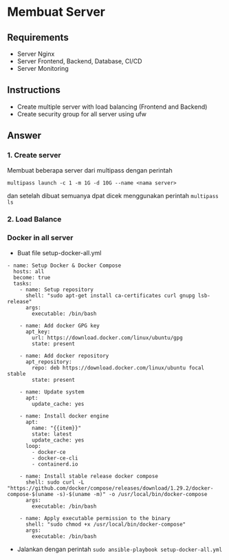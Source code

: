 # Membuat Server

## Requirements
- Server Nginx
- Server Frontend, Backend, Database, CI/CD
- Server Monitoring

## Instructions
- Create multiple server with load balancing (Frontend and Backend)
- Create security group for all server using ufw

## Answer
### 1. Create server
Membuat beberapa server dari multipass dengan perintah 
```
multipass launch -c 1 -m 1G -d 10G --name <nama server>
```
dan setelah dibuat semuanya dpat dicek menggunakan perintah `multipass ls`

### 2. Load Balance


### Docker in all server
- Buat file setup-docker-all.yml
```
- name: Setup Docker & Docker Compose
  hosts: all
  become: true
  tasks:
    - name: Setup repository
      shell: "sudo apt-get install ca-certificates curl gnupg lsb-release"
      args:
        executable: /bin/bash

    - name: Add docker GPG key
      apt_key:
        url: https://download.docker.com/linux/ubuntu/gpg
        state: present

    - name: Add docker repository
      apt_repository:
        repo: deb https://download.docker.com/linux/ubuntu focal stable
        state: present

    - name: Update system
      apt:
        update_cache: yes

    - name: Install docker engine
      apt:
        name: "{{item}}"
        state: latest
        update_cache: yes
      loop:
        - docker-ce
        - docker-ce-cli
        - containerd.io

    - name: Install stable release docker compose
      shell: sudo curl -L "https://github.com/docker/compose/releases/download/1.29.2/docker-compose-$(uname -s)-$(uname -m)" -o /usr/local/bin/docker-compose
      args:
        executable: /bin/bash

    - name: Apply executable permission to the binary
      shell: "sudo chmod +x /usr/local/bin/docker-compose"
      args:
        executable: /bin/bash
```

- Jalankan dengan perintah `sudo ansible-playbook setup-docker-all.yml`


